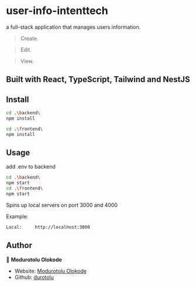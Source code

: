 # user-info-intenttech
a full-stack application that manages users information.

> Create.

> Edit.

> View.

## Built with React, TypeScript, Tailwind and NestJS

## Install

```sh
cd .\backend\
npm install

cd .\frontend\
npm install
```

## Usage

add .env to backend

```sh
cd .\backend\
npm start
cd .\frontend\
npm start
```

Spins up local servers on port 3000 and 4000


Example:

```sh
Local:     http://localhost:3000
```

## Author

👤 **Modurotolu Olokode**

- Website: [Modurotolu Olokode](https://www.linkedin.com/in/modurotoluolokode/)
- Github: [durotolu](https://github.com/durotolu)